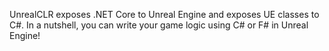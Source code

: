 UnrealCLR exposes .NET Core to Unreal Engine and exposes UE classes to C#.  In a nutshell, you can write your game logic using C# or F# in Unreal Engine!
